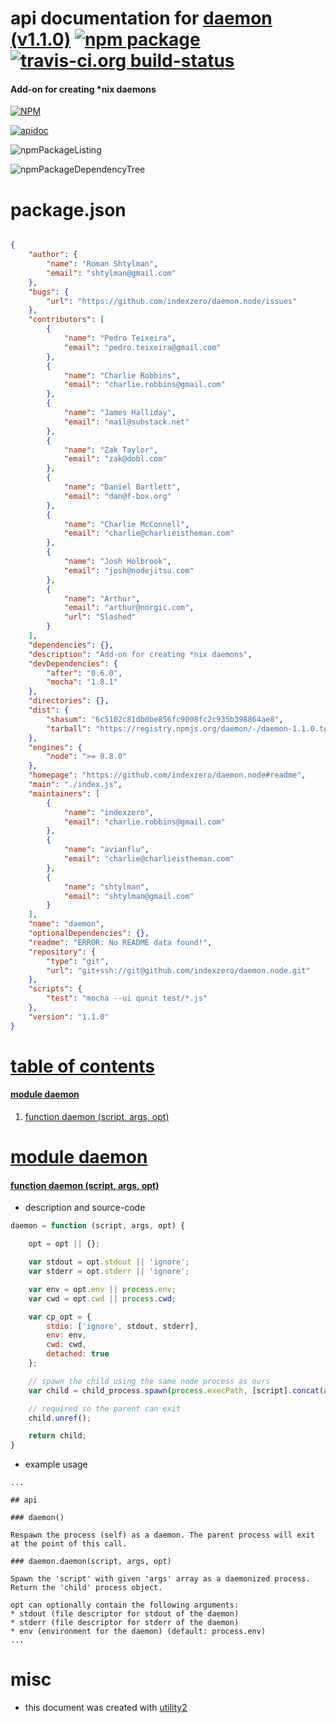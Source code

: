 # api documentation for  [daemon (v1.1.0)](https://github.com/indexzero/daemon.node#readme)  [![npm package](https://img.shields.io/npm/v/npmdoc-daemon.svg?style=flat-square)](https://www.npmjs.org/package/npmdoc-daemon) [![travis-ci.org build-status](https://api.travis-ci.org/npmdoc/node-npmdoc-daemon.svg)](https://travis-ci.org/npmdoc/node-npmdoc-daemon)
#### Add-on for creating *nix daemons

[![NPM](https://nodei.co/npm/daemon.png?downloads=true)](https://www.npmjs.com/package/daemon)

[![apidoc](https://npmdoc.github.io/node-npmdoc-daemon/build/screenCapture.buildNpmdoc.browser._2Fhome_2Ftravis_2Fbuild_2Fnpmdoc_2Fnode-npmdoc-daemon_2Ftmp_2Fbuild_2Fapidoc.html.png)](https://npmdoc.github.io/node-npmdoc-daemon/build/apidoc.html)

![npmPackageListing](https://npmdoc.github.io/node-npmdoc-daemon/build/screenCapture.npmPackageListing.svg)

![npmPackageDependencyTree](https://npmdoc.github.io/node-npmdoc-daemon/build/screenCapture.npmPackageDependencyTree.svg)



# package.json

```json

{
    "author": {
        "name": "Roman Shtylman",
        "email": "shtylman@gmail.com"
    },
    "bugs": {
        "url": "https://github.com/indexzero/daemon.node/issues"
    },
    "contributors": [
        {
            "name": "Pedro Teixeira",
            "email": "pedro.teixeira@gmail.com"
        },
        {
            "name": "Charlie Robbins",
            "email": "charlie.robbins@gmail.com"
        },
        {
            "name": "James Halliday",
            "email": "mail@substack.net"
        },
        {
            "name": "Zak Taylor",
            "email": "zak@dobl.com"
        },
        {
            "name": "Daniel Bartlett",
            "email": "dan@f-box.org"
        },
        {
            "name": "Charlie McConnell",
            "email": "charlie@charlieistheman.com"
        },
        {
            "name": "Josh Holbrook",
            "email": "josh@nodejitsu.com"
        },
        {
            "name": "Arthur",
            "email": "arthur@norgic.com",
            "url": "Slashed"
        }
    ],
    "dependencies": {},
    "description": "Add-on for creating *nix daemons",
    "devDependencies": {
        "after": "0.6.0",
        "mocha": "1.8.1"
    },
    "directories": {},
    "dist": {
        "shasum": "6c5102c81db0be856fc9008fc2c935b398864ae8",
        "tarball": "https://registry.npmjs.org/daemon/-/daemon-1.1.0.tgz"
    },
    "engines": {
        "node": ">= 0.8.0"
    },
    "homepage": "https://github.com/indexzero/daemon.node#readme",
    "main": "./index.js",
    "maintainers": [
        {
            "name": "indexzero",
            "email": "charlie.robbins@gmail.com"
        },
        {
            "name": "avianflu",
            "email": "charlie@charlieistheman.com"
        },
        {
            "name": "shtylman",
            "email": "shtylman@gmail.com"
        }
    ],
    "name": "daemon",
    "optionalDependencies": {},
    "readme": "ERROR: No README data found!",
    "repository": {
        "type": "git",
        "url": "git+ssh://git@github.com/indexzero/daemon.node.git"
    },
    "scripts": {
        "test": "mocha --ui qunit test/*.js"
    },
    "version": "1.1.0"
}
```



# <a name="apidoc.tableOfContents"></a>[table of contents](#apidoc.tableOfContents)

#### [module daemon](#apidoc.module.daemon)
1.  [function <span class="apidocSignatureSpan"></span>daemon (script, args, opt)](#apidoc.element.daemon.daemon)



# <a name="apidoc.module.daemon"></a>[module daemon](#apidoc.module.daemon)

#### <a name="apidoc.element.daemon.daemon"></a>[function <span class="apidocSignatureSpan"></span>daemon (script, args, opt)](#apidoc.element.daemon.daemon)
- description and source-code
```javascript
daemon = function (script, args, opt) {

    opt = opt || {};

    var stdout = opt.stdout || 'ignore';
    var stderr = opt.stderr || 'ignore';

    var env = opt.env || process.env;
    var cwd = opt.cwd || process.cwd;

    var cp_opt = {
        stdio: ['ignore', stdout, stderr],
        env: env,
        cwd: cwd,
        detached: true
    };

    // spawn the child using the same node process as ours
    var child = child_process.spawn(process.execPath, [script].concat(args), cp_opt);

    // required so the parent can exit
    child.unref();

    return child;
}
```
- example usage
```shell
...

## api

### daemon()

Respawn the process (self) as a daemon. The parent process will exit at the point of this call.

### daemon.daemon(script, args, opt)

Spawn the 'script' with given 'args' array as a daemonized process. Return the 'child' process object.

opt can optionally contain the following arguments:
* stdout (file descriptor for stdout of the daemon)
* stderr (file descriptor for stderr of the daemon)
* env (environment for the daemon) (default: process.env)
...
```



# misc
- this document was created with [utility2](https://github.com/kaizhu256/node-utility2)
